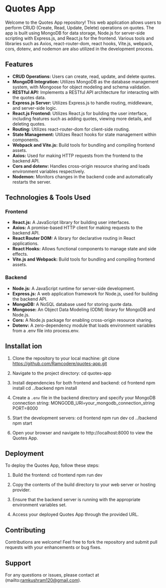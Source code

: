 # Quotes App

Welcome to the Quotes App repository! This web application allows users to perform CRUD (Create, Read, Update, Delete) operations on quotes. The app is built using MongoDB for data storage, Node.js for server-side scripting with Express.js, and React.js for the frontend. Various tools and libraries such as Axios, react-router-dom, react hooks, Vite.js, webpack, cors, dotenv, and nodemon are also utilized in the development process.

## Features

- **CRUD Operations:** Users can create, read, update, and delete quotes.
- **MongoDB Integration:** Utilizes MongoDB as the database management system, with Mongoose for object modeling and schema validation.
- **RESTful API:** Implements a RESTful API architecture for interacting with the quotes data.
- **Express.js Server:** Utilizes Express.js to handle routing, middleware, and server-side logic.
- **React.js Frontend:** Utilizes React.js for building the user interface, including features such as adding quotes, viewing more details, and deleting quotes.
- **Routing:** Utilizes react-router-dom for client-side routing.
- **State Management:** Utilizes React hooks for state management within components.
- **Webpack and Vite.js:** Build tools for bundling and compiling frontend assets.
- **Axios:** Used for making HTTP requests from the frontend to the backend API.
- **Cors and dotenv:** Handles cross-origin resource sharing and loads environment variables respectively.
- **Nodemon:** Monitors changes in the backend code and automatically restarts the server.

## Technologies & Tools Used

### Frontend

- **React.js:** A JavaScript library for building user interfaces.
- **Axios:** A promise-based HTTP client for making requests to the backend API.
- **React Router DOM:** A library for declarative routing in React applications.
- **React Hooks:** Allows functional components to manage state and side effects.
- **Vite.js and Webpack:** Build tools for bundling and compiling frontend assets.

### Backend

- **Node.js:** A JavaScript runtime for server-side development.
- **Express.js:** A web application framework for Node.js, used for building the backend API.
- **MongoDB:** A NoSQL database used for storing quote data.
- **Mongoose:** An Object Data Modeling (ODM) library for MongoDB and Node.js.
- **Cors:** A Node.js package for enabling cross-origin resource sharing.
- **Dotenv:** A zero-dependency module that loads environment variables from a .env file into process.env.

## Installat  ion
   
1. Clone the repository to your local machine:
git clone https://github.com/Ramcodere/quotes-app.git

2. Navigate to the project directory:
cd quotes-app


3. Install dependencies for both frontend and backend:
cd frontend
npm install
cd ../backend
npm install


4. Create a `.env` file in the backend directory and specify your MongoDB connection string:
MONGODB_URI=your_mongodb_connection_string
PORT=8000


5. Start the development servers:
cd frontend
npm run dev
cd ../backend
npm start


6. Open your browser and navigate to http://localhost:8000 to view the Quotes App.

## Deployment

To deploy the Quotes App, follow these steps:

1. Build the frontend:
cd frontend
npm run dev


2. Copy the contents of the build directory to your web server or hosting provider.

3. Ensure that the backend server is running with the appropriate environment variables set.

4. Access your deployed Quotes App through the provided URL.

## Contributing

Contributions are welcome! Feel free to fork the repository and submit pull requests with your enhancements or bug fixes.

## Support

For any questions or issues, please contact at (mailto:ramkushram120@gmail.com).
